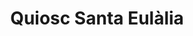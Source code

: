 ---
title: "Quiosc Santa Eulàlia"
url: /lhospitalet-de-llobregat/quiosc-santa-eulalia/
shop: Kiosk
---